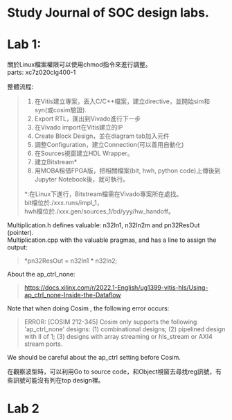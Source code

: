 Study Journal of SOC design labs.
===
Lab 1:   
===
關於Linux檔案權限可以使用chmod指令來進行調整。  
parts: xc7z020clg400-1

整體流程:  
>1. 在Vitis建立專案，丟入C/C++檔案，建立directive，並開始sim和syn(或cosim驗證).  
>2. Export RTL，匯出到Vivado進行下一步  
>3. 在Vivado import在Vitis建立的IP  
>4. Create Block Design，並在diagram tab加入元件  
>5. 調整Configuration，建立Connection(可以善用自動化)  
>6. 在Sources視窗建立HDL Wrapper。
>7. 建立Bitstream*  
>8. 用MOBA租借FPGA版，把相關檔案(bit, hwh, python code)上傳後到Jupyter Notebook後，就可執行。
>
>*:在Linux下進行，Bitstream檔需在Vivado專案所在處找。  
>bit檔位於./xxx.runs/impl_1，  
>hwh檔位於./xxx.gen/sources_1/bd/yyy/hw_handoff。



Multiplication.h defines valuable: n32In1, n32In2m and pn32ResOut (pointer).  
Multiplication.cpp with the valuable pragmas, and has a line to assign the output: 

> *pn32ResOut = n32In1 * n32In2;

About the ap_ctrl_none:

>https://docs.xilinx.com/r/2022.1-English/ug1399-vitis-hls/Using-ap_ctrl_none-Inside-the-Dataflow

Note that when doing Cosim , the following error occurs: 

> ERROR: [COSIM 212-345] Cosim only supports the following 'ap_ctrl_none' designs: (1) combinational designs; (2) pipelined 
design with II of 1; (3) designs with array streaming or hls_stream or AXI4 stream ports.

We should be careful about the ap_ctrl setting before Cosim.

在觀察波型時，可以利用Go to source code，和Object視窗去尋找reg訊號，有些訊號可能沒有列在top design裡。

Lab 2  
===
